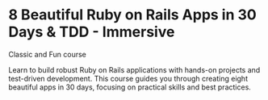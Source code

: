 
# 8 Beautiful Ruby on Rails Apps in 30 Days & TDD - Immersive

Classic and Fun course

Learn to build robust Ruby on Rails applications with hands-on projects and test-driven development. This course guides you through creating eight beautiful apps in 30 days, focusing on practical skills and best practices.
